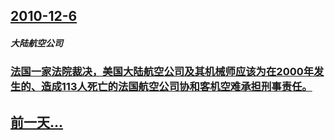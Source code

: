 ## [2010-12-6](/zh/news/2010/12/6/index.md)

##### 大陆航空公司
### [ 法国一家法院裁决，美国大陆航空公司及其机械师应该为在2000年发生的、造成113人死亡的法国航空公司协和客机空难承担刑事责任。](/zh/news/2010/12/6/法国一家法院裁决-美国大陆航空公司及其机械师应该为在2000年发生的-造成113人死亡的法国航空公司协和客机空难承担刑.md)
## [前一天...](/zh/news/2010/12/5/index.md)

